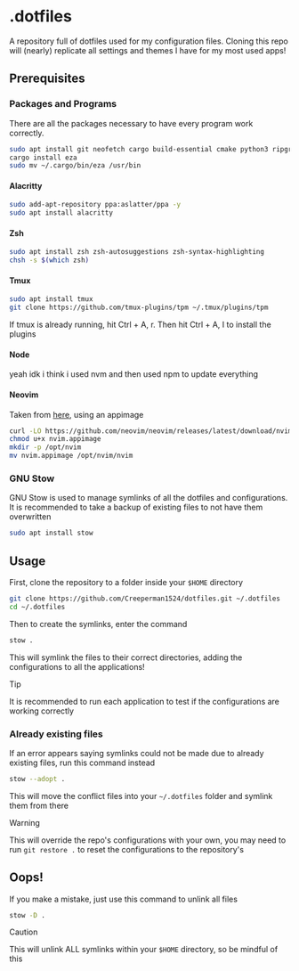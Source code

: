 # .dotfiles

A repository full of dotfiles used for my configuration files.
Cloning this repo will (nearly) replicate all settings and themes I have for my most used apps!

## Prerequisites

### Packages and Programs

There are all the packages necessary to have every program work correctly.

```bash
sudo apt install git neofetch cargo build-essential cmake python3 ripgrep
cargo install eza
sudo mv ~/.cargo/bin/eza /usr/bin
```

#### Alacritty

```bash
sudo add-apt-repository ppa:aslatter/ppa -y
sudo apt install alacritty
```

#### Zsh

```bash
sudo apt install zsh zsh-autosuggestions zsh-syntax-highlighting
chsh -s $(which zsh)
```

#### Tmux

```bash
sudo apt install tmux
git clone https://github.com/tmux-plugins/tpm ~/.tmux/plugins/tpm
```

If tmux is already running, hit Ctrl + A, r. Then hit Ctrl + A, I to install the plugins

#### Node

yeah idk i think i used nvm and then used npm to update everything

#### Neovim

Taken from [here](https://github.com/neovim/neovim/blob/master/INSTALL.md#appimage-universal-linux-package), using an appimage

```bash
curl -LO https://github.com/neovim/neovim/releases/latest/download/nvim.appimage
chmod u+x nvim.appimage
mkdir -p /opt/nvim
mv nvim.appimage /opt/nvim/nvim
```

### GNU Stow

GNU Stow is used to manage symlinks of all the dotfiles and configurations. It is recommended to take a backup of existing files to not have them overwritten

```bash
sudo apt install stow
```

## Usage

First, clone the repository to a folder inside your `$HOME` directory

```bash
git clone https://github.com/Creeperman1524/dotfiles.git ~/.dotfiles
cd ~/.dotfiles
```

Then to create the symlinks, enter the command

```bash
stow .
```

This will symlink the files to their correct directories, adding the configurations to all the applications!

> [!TIP]
> It is recommended to run each application to test if the configurations are working correctly

### Already existing files

If an error appears saying symlinks could not be made due to already existing files, run this command instead

```bash
stow --adopt .
```

This will move the conflict files into your `~/.dotfiles` folder and symlink them from there

> [!WARNING]
> This will override the repo's configurations with your own, you may need to run `git restore .` to reset the configurations to the repository's

## Oops!

If you make a mistake, just use this command to unlink all files

```bash
stow -D .
```

> [!CAUTION]
> This will unlink ALL symlinks within your `$HOME` directory, so be mindful of this
